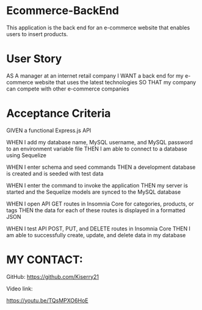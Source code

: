 # Ecommerce-BackEnd

This application is the back end for an e-commerce website that enables users to insert products.

# User Story
AS A manager at an internet retail company
I WANT a back end for my e-commerce website that uses the latest technologies
SO THAT my company can compete with other e-commerce companies


# Acceptance Criteria
GIVEN a functional Express.js API

WHEN I add my database name, MySQL username, and MySQL password to an environment variable file
THEN I am able to connect to a database using Sequelize

WHEN I enter schema and seed commands
THEN a development database is created and is seeded with test data

WHEN I enter the command to invoke the application
THEN my server is started and the Sequelize models are synced to the MySQL database

WHEN I open API GET routes in Insomnia Core for categories, products, or tags
THEN the data for each of these routes is displayed in a formatted JSON

WHEN I test API POST, PUT, and DELETE routes in Insomnia Core
THEN I am able to successfully create, update, and delete data in my database


# MY CONTACT:
GitHub:
https://github.com/Kiserry21

Video link:

https://youtu.be/TQsMPXO6HoE